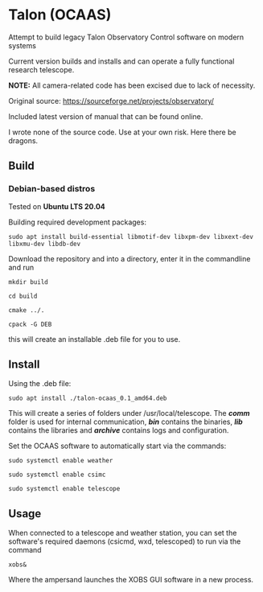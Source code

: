 Talon (OCAAS)
================================================================================

Attempt to build legacy Talon Observatory Control software on modern systems

Current version builds and installs and can operate a fully functional research telescope.

**NOTE:** All camera-related code has been excised due to lack of necessity.

Original source: https://sourceforge.net/projects/observatory/

Included latest version of manual that can be found online.

I wrote none of the source code. Use at your own risk. Here there be dragons.



Build
-------------------------------------------------------------------------------

### Debian-based distros

Tested on **Ubuntu LTS 20.04**

Building required development packages:

  `sudo apt install build-essential libmotif-dev libxpm-dev libxext-dev libxmu-dev libdb-dev`
  
Download the repository and into a directory, enter it in the commandline and run

  `mkdir build`
  
  `cd build`
  
  `cmake ../.`
  
  `cpack -G DEB`

this will create an installable .deb file for you to use.

Install
---------

Using the .deb file:

  `sudo apt install ./talon-ocaas_0.1_amd64.deb`
  
This will create a series of folders under /usr/local/telescope. The ***comm*** folder is used for internal communication, ***bin*** contains the binaries, ***lib*** contains the libraries and ***archive*** contains logs and configuration.

Set the OCAAS software to automatically start via the commands:

  `sudo systemctl enable weather`
  
  `sudo systemctl enable csimc`
  
  `sudo systemctl enable telescope`

Usage
------

When connected to a telescope and weather station, you can set the software's required daemons (csicmd, wxd, telescoped) to run via the command
  
  `xobs&`
 
Where the ampersand launches the XOBS GUI software in a new process.



